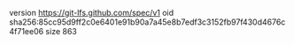 version https://git-lfs.github.com/spec/v1
oid sha256:85cc95d9ff2c0e6401e91b90a7a45e8b7edf3c3152fb97f430d4676c4f71ee06
size 863
